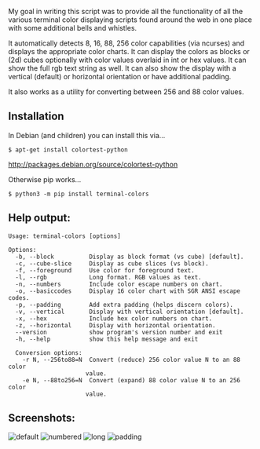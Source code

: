 My goal in writing this script was to provide all the functionality of all the
various terminal color displaying scripts found around the web in one place
with some additional bells and whistles.

It automatically detects 8, 16, 88, 256 color capabilities (via ncurses) and
displays the appropriate color charts. It can display the colors as blocks or
(2d) cubes optionally with color values overlaid in int or hex values.  It can
show the full rgb text string as well. It can also show the display with a
vertical (default) or horizontal orientation or have additional padding.

It also works as a utility for converting between 256 and 88 color values.

Installation
------------

In Debian (and children) you can install this via...

    $ apt-get install colortest-python

http://packages.debian.org/source/colortest-python

Otherwise pip works...

    $ python3 -m pip install terminal-colors

Help output:
------------

    Usage: terminal-colors [options]

    Options:
      -b, --block          Display as block format (vs cube) [default].
      -c, --cube-slice     Display as cube slices (vs block).
      -f, --foreground     Use color for foreground text.
      -l, --rgb            Long format. RGB values as text.
      -n, --numbers        Include color escape numbers on chart.
      -o, --basiccodes     Display 16 color chart with SGR ANSI escape codes.
      -p, --padding        Add extra padding (helps discern colors).
      -v, --vertical       Display with vertical orientation [default].
      -x, --hex            Include hex color numbers on chart.
      -z, --horizontal     Display with horizontal orientation.
      --version            show program's version number and exit
      -h, --help           show this help message and exit

      Conversion options:
        -r N, --256to88=N  Convert (reduce) 256 color value N to an 88 color
                          value.
        -e N, --88to256=N  Convert (expand) 88 color value N to an 256 color
                          value.

Screenshots:
------------
![default](https://github.com/eikenb/terminal-colors/raw/master/screenshots/default.png)
![numbered](https://github.com/eikenb/terminal-colors/raw/master/screenshots/numbers.png)
![long](https://github.com/eikenb/terminal-colors/raw/master/screenshots/long.png)
![padding](https://github.com/eikenb/terminal-colors/raw/master/screenshots/padding.png)
